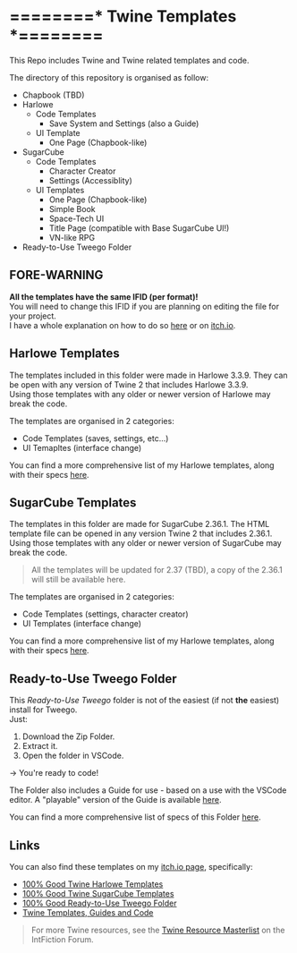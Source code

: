 # ========* Twine Templates *========
This Repo includes Twine and Twine related templates and code.

The directory of this repository is organised as follow:
* Chapbook (TBD)
* Harlowe
  * Code Templates
    * Save System and Settings (also a Guide)
  * UI Template
    * One Page (Chapbook-like)
* SugarCube
  * Code Templates
    * Character Creator
    * Settings (Accessiblity)
  * UI Templates
    * One Page (Chapbook-like)
    * Simple Book
    * Space-Tech UI
    * Title Page (compatible with Base SugarCube UI!)
    * VN-like RPG
* Ready-to-Use Tweego Folder

## FORE-WARNING
**All the templates have the same IFID (per format)!**\
You will need to change this IFID if you are planning on editing the file for your project.\
I have a whole explanation on how to do so [here](ChangeIFID.md) or on [itch.io](https://manonamora.itch.io/twine-sugarcube-templates/devlog/568346/help-change-the-ifid-of-a-template).

## Harlowe Templates
The templates included in this folder were made in Harlowe 3.3.9. They can be open with any version of Twine 2 that includes Harlowe 3.3.9.\
Using those templates with any older or newer version of Harlowe may break the code.

The templates are organised in 2 categories:
* Code Templates (saves, settings, etc...)
* UI Temapltes (interface change)

You can find a more comprehensive list of my Harlowe templates, along with their specs [here](Harlowe/DocsHarlowe.md).

## SugarCube Templates 
The templates in this folder are made for SugarCube 2.36.1. The HTML template file can be opened in any version Twine 2 that includes 2.36.1.\
Using those templates with any older or newer version of SugarCube may break the code.
> All the templates will be updated for 2.37 (TBD), a copy of the 2.36.1 will still be available here.

The templates are organised in 2 categories:
* Code Templates (settings, character creator)
* UI Templates (interface change)

You can find a more comprehensive list of my Harlowe templates, along with their specs [here](SugarCube/DocsSugarCube.md).

## Ready-to-Use Tweego Folder
This *Ready-to-Use Tweego* folder is not of the easiest (if not **the** easiest) install for Tweego.\
Just:
1. Download the Zip Folder.
2. Extract it.
3. Open the folder in VSCode.

-> You're ready to code!

The Folder also includes a Guide for use - based on a use with the VSCode editor. A "playable" version of the Guide is available [here](https://manonamora.itch.io/ready-to-use-tweego-folder).

You can find a more comprehensive list of specs of this Folder [here](Tweego%20Folder/DocsTweego.md).

## Links
You can also find these templates on my [itch.io page](https://manonamora.itch.io/), specifically:

* [100% Good Twine Harlowe Templates](https://manonamora.itch.io/twine-harlowe-templates)
* [100% Good Twine SugarCube Templates](https://manonamora.itch.io/twine-sugarcube-templates)
* [100% Good Ready-to-Use Tweego Folder](https://manonamora.itch.io/ready-to-use-tweego-folder)
* [Twine Templates, Guides and Code](https://itch.io/c/2917452/twine-templates-guides-and-code)

> For more Twine resources, see the [Twine Resource Masterlist](https://intfiction.org/t/twine-resource-masterlist-wiki/65903) on the IntFiction Forum.